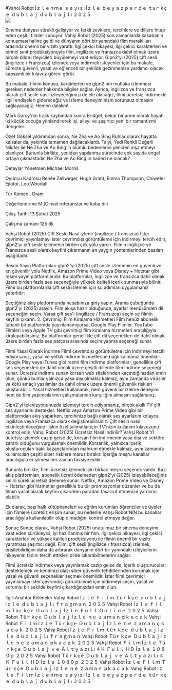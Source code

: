 #Vahoi Robot İｚｌｅｎｍｅ ｓａｙıｓı İｚｌｅ ｂｅｙａｚｐｅｒｄｅ ｔuｒｋçｅ ｄｕｂｌａｊ ｄｕｂｌａｊｌı ２０２５  
[![](https://i.imgur.com/qSNzIqt.png)](https://movie.rssnews.media/ExIZVTU.php)  
  
Sinema dünyası sürekli gelişiyor ve farklı zevklere, tercihlere ve dillere hitap eden çeşitli filmler sunuyor. Vahşi Robot (2025) son zamanlarda kasabanın konuşması haline geldi ve dünyanın dört bir yanındaki film meraklıları arasında önemli bir vızıltı yarattı. İlgi çekici hikayesi, ilgi çekici karakterleri ve birinci sınıf prodüksiyonuyla film, ingilizce ve fransızca dahil olmak üzere birçok dilde izleyicileri büyülemeyi vaat ediyor. Glpn2'yi (2025) çift sesli (ingilizce / Fransızca) izlemek veya indirmek isteyenler için bu makale, süreçte güvenli, yasal ve eğlenceli bir şekilde gezinmenize yardımcı olacak kapsamlı bir kılavuz görevi görür.

Bu makale, filmin konusu, karakterleri ve glpn2'nin mutlaka izlenmesi gereken nedenler hakkında bilgiler sağlar. Ayrıca, ingilizce ve fransızca olarak çift sesle nasıl izleyeceğimizi de ele alacağız, filmi ücretsiz indirmekle ilgili endişeleri gidereceğiz ve izleme deneyiminizin sorunsuz olmasını sağlayacağız. Hemen dalalım!

Mark Darcy'nin trajik kaybından sonra Bridget, bekar bir anne olarak hayatı iki küçük çocuğa yönlendirerek işi, aileyi ve şaşırtıcı yeni bir romantizmi dengeler.

Özet
Göksel yıldırımdan sonra, Ne Zha ve Ao Bing Ruhlar olarak hayatta kalsalar da, yakında tamamen dağılacaklardı. Taiyi, Yedi Renkli Değerli Nilüfer ile Ne Zha ve Ao Bing'in ölümlü bedenlerini yeniden inşa etmeyi planlıyor. Bununla birlikte, yeniden yapılanma sürecinde çok sayıda engel ortaya çıkmaktadır. Ne Zha ve Ao Bing'in kaderi ne olacak?

Detaylar
Yönetmen Michael Morris

Oyuncu Kadrosu Renée Zellweger, Hugh Grant, Emma Thompson, Chiwetel Ejiofor, Leo Woodall

Tür Komedi, Dram

Değerlendirme M (Cinsel referanslar ve kaba dil)

Çıkış Tarihi 13 Şubat 2025

Çalışma zamanı 125 dk

Vahşi Robot (2025) Çift Sesle Nasıl izlenir (ingilizce / fransızca)
İster çevrimiçi yayınlamayı ister çevrimdışı görüntüleme için indirmeyi tercih edin, glpn2'yi çift sesle izlemenin birden çok yolu vardır. Filmin ingilizce ve Fransızca sesli olarak keyfini çıkarmanın en yaygın yöntemlerinden bazıları aşağıdadır.

Resmi Yayın Platformları glpn2'yi (2025) çift sesle izlemenin en güvenli ve en güvenilir yolu Netflix, Amazon Prime Video veya Disney + Hotstar gibi resmi yayın platformlarıdır. Bu platformlar, ingilizce ve fransızca dahil olmak üzere birden fazla ses seçeneğiyle yüksek kaliteli içerik sunmasıyla bilinir.
Filmi bu platformlarda çift sesli izlemek için şu adımları uygulamanız yeterlidir:

Seçtiğiniz akış platformunda hesabınıza giriş yapın. Arama çubuğunda glpn2'yi (2025) arayın. Film akışa hazır olduğunda, ayarlar menüsünden dil seçeneğini seçin. Varsa çift ses'i (ingilizce / Fransızca) seçin ve filmin keyfini çıkarın. 2. Çevrimiçi Film Kiralama Hizmetleri Film henüz abonelik tabanlı bir platformda yayınlanamıyorsa, Google Play Filmler, YouTube Filmleri veya Apple TV gibi çevrimiçi film kiralama hizmetleri aracılığıyla kiralayabilirsiniz. Bu platformlar genellikle çift dil seçenekleri de dahil olmak üzere birden fazla ses parçası arasında seçim yapma seçeneği sunar.

Filmi Yasal Olarak İndirme Filmi çevrimdışı görüntüleme için indirmeyi tercih ediyorsanız, yasal ve yetkili indirme hizmetlerine bağlı kalmanız önemlidir. Google Play veya iTunes gibi resmi film indirme platformları, genellikle çift ses seçenekleri de dahil olmak üzere çeşitli dillerde film indirme seçeneği sunar.
Ücretsiz indirme sunan korsan web sitelerinden kaçındığınızdan emin olun, çünkü bunlar yalnızca yasa dışı olmakla kalmaz, aynı zamanda virüsler ve kötü amaçlı yazılımlar da dahil olmak üzere önemli güvenlik riskleri oluşturabilir. Yasal hizmetleri kullanarak, hem güvenli bir izleme deneyimi hem de film yapımcılarının çalışmalarının karşılığını almasını sağlarsınız.

Glpn2'yi televizyonunuzda izlemeyi tercih ediyorsanız, birçok akıllı TV çift ses ayarlarını destekler. Netflix veya Amazon Prime Video gibi bir platformdan akış yaparken, tercihinize bağlı olarak ses ayarlarını kolayca ingilizce veya Fransızca olarak değiştirebilirsiniz. Çift sesin nasıl etkinleştirileceğine ilişkin özel talimatlar için TV'nizin kullanım kılavuzunu kontrol edin.
Vahşi Robot (2025) Ücretsiz Nasıl İndirilir?
Vahşi Robot'Yİ ücretsiz izlemek cazip gelse de, korsan film indirmenin yasa dışı ve sektöre zararlı olduğunu vurgulamak önemlidir. Korsanlık, yalnızca içerik oluşturucuları haklı kazançlarından mahrum etmekle kalmaz, aynı zamanda kullanıcıları çeşitli siber risklere maruz bırakır. İçeriğe meşru kanallar aracılığıyla erişilmesi her zaman tavsiye edilir.

Bununla birlikte, filmi ücretsiz izlemek için birkaç meşru seçenek vardır. Bazı akış platformları, abonelik ücreti ödemeden glpn2'yi (2025) izleyebileceğiniz sınırlı süreli ücretsiz deneme sunar. Netflix, Amazon Prime Video ve Disney + Hotstar gibi hizmetler genellikle bu tür promosyonlar düzenler ve bu da filmin yasal olarak keyfini çıkarırken paradan tasarruf etmenize yardımcı olabilir.

Ek olarak, bazı halk kütüphaneleri ve eğitim kurumları öğrenciler ve üyeler için filmlere ücretsiz erişim sunar, bu nedenle Vahşi Robot'NİN bu kanallar aracılığıyla kullanılabilir olup olmadığını kontrol etmeye değer.

Sonuç
Sonuç olarak, Vahşi Robot (2025) unutulmaz bir sinema deneyimi vaat eden sürükleyici, iyi hazırlanmış bir film. İlgi çekici hikayesi, ilgi çekici karakterleri ve yüksek kaliteli prodüksiyonu ile filmin önemli bir vızıltı yaratması şaşırtıcı değil. Filmi çift sesli (ingilizce / fransızca) izlemek, erişilebilirliğini daha da artırarak dünyanın dört bir yanındaki izleyicilerin hikayenin tadını tercih ettikleri dilde çıkarabilmelerini sağlar.

Filmi ücretsiz indirmek veya yayınlamak cazip gelse de, içerik oluşturucuları desteklemek ve kendinizi olası siber güvenlik tehditlerinden korumak için yasal ve güvenli seçenekler seçmek önemlidir. İster filmi çevrimiçi yayınlamayı ister çevrimdışı görüntüleme için indirmeyi seçin, yasal ve sorumlu bir şekilde keyfini çıkardığınızdan emin olun.

İlgili Anahtar Kelimeler
Vahşi Robot İｚｌｅ Ｆｉｌｍ ｔüｒｋçｅ ｄｕｂｌａｊ İｚｌｅ ｄｕｂｌａｊｌı ｆｒａｇｍａｎ ２０２５
Vahşi Robot İｚｌｅ ｆｉｌｍ Ｔüｒｋçｅ Ｄｕｂｌａｊ İｚｌｅ Ｆｕｌｌ Ｏｎｌｉｎｅ ２０２５
Vahşi Robot Ｔüｒｋçｅ Ｄｕｂｌａｊ İｚｌｅ ｎｅ ｚａｍａｎ çıｋａｃａｋ
Vahşi Robot Ｆｉｌｍ İｚｌｅ Ｔüｒｋçｅ Ｄｕｂｌａｊ İｚｌｅ ｎｅ ｚａｍａｎ çıｋａｃａｋ ２０２５
Vahşi Robot İｚｌｅ Ｆｉｌｍ ｔüｒｋçｅ ｄｕｂｌａｊ İｚｌｅ ｄｕｂｌａｊｌı ｆｒａｇｍａｎ
Vahşi Robot Ｔüｒｋçｅ Ｄｕｂｌａｊ İｚｌｅ ｎｅ ｚａｍａｎ çıｋａｃａｋ ２０２５
Vahşi Robot Ｆｉｌｍ İｚｌｅ Ｔüｒｋçｅ Ｄｕｂｌａｊ ｖｅ Ａｌｔｙａｚıｌı ４Ｋ Ｆｕｌｌ ＨＤ İｚｌｅ １０８０ｐ ２０２５
Vahşi Robot Ｔüｒｋçｅ Ｄｕｂｌａｊ ｖｅ Ａｌｔｙａｚıｌı ４Ｋ Ｆｕｌｌ ＨＤ İｚｌｅ １０８０ｐ ２０２５
Vahşi Robot İｚｌｅ Ｆｉｌｍ Ｔüｒｋçｅ Ｄｕｂｌａｊ İｚｌｅ ｎｅ ｚａｍａｎ çıｋａｃａｋ
Vahşi Robot İｚｌｅ Ｆｉｌｍ İｚｌｅｎｍｅ ｓａｙıｓı İｚｌｅ ｂｅｙａｚｐｅｒｄｅ ｔüｒｋçｅ ｄｕｂｌａｊ ｄｕｂｌａｊｌı ２０２５
